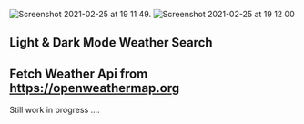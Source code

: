 ![Screenshot 2021-02-25 at 19 11 49](https://user-images.githubusercontent.com/72190589/109197601-7ca9b680-779d-11eb-8809-a531db24e41e.png).   ![Screenshot 2021-02-25 at 19 12 00](https://user-images.githubusercontent.com/72190589/109197721-a367ed00-779d-11eb-902f-f86a97328630.png)

Light & Dark Mode Weather Search 
---------------------------------
Fetch Weather Api from https://openweathermap.org
---------------------------------
Still work in progress ....
